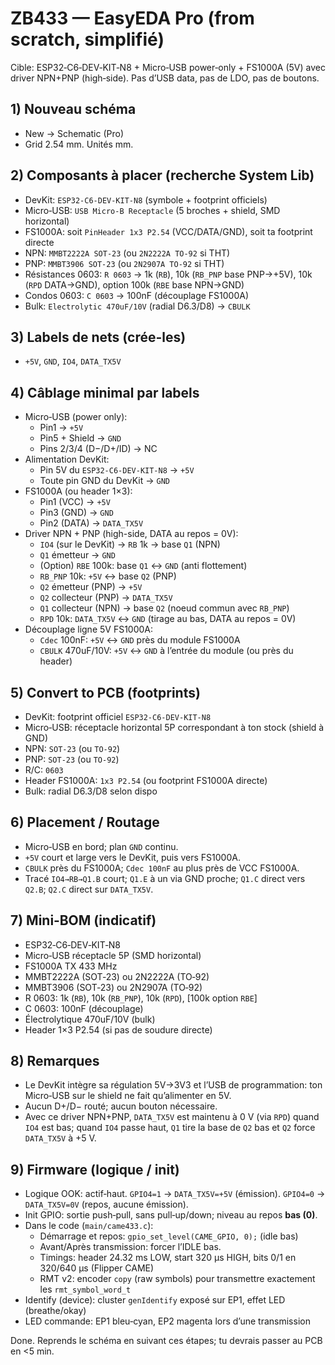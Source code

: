 # ZB433 — EasyEDA Pro (from scratch, simplifié)

Cible: ESP32‑C6‑DEV‑KIT‑N8 + Micro‑USB power‑only + FS1000A (5V) avec driver NPN+PNP (high‑side). Pas d’USB data, pas de LDO, pas de boutons.

## 1) Nouveau schéma
- New → Schematic (Pro)
- Grid 2.54 mm. Unités mm.

## 2) Composants à placer (recherche System Lib)
- DevKit: `ESP32-C6-DEV-KIT-N8` (symbole + footprint officiels)
- Micro‑USB: `USB Micro-B Receptacle` (5 broches + shield, SMD horizontal)
- FS1000A: soit `PinHeader 1x3 P2.54` (VCC/DATA/GND), soit ta footprint directe
- NPN: `MMBT2222A SOT-23` (ou `2N2222A TO-92` si THT)
- PNP: `MMBT3906 SOT-23` (ou `2N2907A TO-92` si THT)
- Résistances 0603: `R 0603` → 1k (`RB`), 10k (`RB_PNP` base PNP→+5V), 10k (`RPD` DATA→GND), option 100k (`RBE` base NPN→GND)
- Condos 0603: `C 0603` → 100nF (découplage FS1000A)
- Bulk: `Electrolytic 470uF/10V` (radial D6.3/D8) → `CBULK`

## 3) Labels de nets (crée-les)
- `+5V`, `GND`, `IO4`, `DATA_TX5V`

## 4) Câblage minimal par labels
- Micro‑USB (power only):
  - Pin1 → `+5V`
  - Pin5 + Shield → `GND`
  - Pins 2/3/4 (D−/D+/ID) → NC
- Alimentation DevKit:
  - Pin 5V du `ESP32-C6-DEV-KIT-N8` → `+5V`
  - Toute pin GND du DevKit → `GND`
- FS1000A (ou header 1×3):
  - Pin1 (VCC) → `+5V`
  - Pin3 (GND) → `GND`
  - Pin2 (DATA) → `DATA_TX5V`
- Driver NPN + PNP (high-side, DATA au repos = 0V):
  - `IO4` (sur le DevKit) → `RB` 1k → base `Q1` (NPN)
  - `Q1` émetteur → `GND`
  - (Option) `RBE` 100k: base `Q1` ↔ `GND` (anti flottement)
  - `RB_PNP` 10k: `+5V` ↔ base `Q2` (PNP)
  - `Q2` émetteur (PNP) → `+5V`
  - `Q2` collecteur (PNP) → `DATA_TX5V`
  - `Q1` collecteur (NPN) → base `Q2` (noeud commun avec `RB_PNP`)
  - `RPD` 10k: `DATA_TX5V` ↔ `GND` (tirage au bas, DATA au repos = 0V)
- Découplage ligne 5V FS1000A:
  - `Cdec` 100nF: `+5V` ↔ `GND` près du module FS1000A
  - `CBULK` 470uF/10V: `+5V` ↔ `GND` à l’entrée du module (ou près du header)

## 5) Convert to PCB (footprints)
- DevKit: footprint officiel `ESP32-C6-DEV-KIT-N8`
- Micro‑USB: réceptacle horizontal 5P correspondant à ton stock (shield à GND)
- NPN: `SOT-23` (ou `TO-92`)
- PNP: `SOT-23` (ou `TO-92`)
- R/C: `0603`
- Header FS1000A: `1x3 P2.54` (ou footprint FS1000A directe)
- Bulk: radial D6.3/D8 selon dispo

## 6) Placement / Routage
- Micro‑USB en bord; plan `GND` continu.
- `+5V` court et large vers le DevKit, puis vers FS1000A.
- `CBULK` près du FS1000A; `Cdec 100nF` au plus près de VCC FS1000A.
- Tracé `IO4→RB→Q1.B` court; `Q1.E` à un via GND proche; `Q1.C` direct vers `Q2.B`; `Q2.C` direct sur `DATA_TX5V`.

## 7) Mini‑BOM (indicatif)
- ESP32‑C6‑DEV‑KIT‑N8
- Micro‑USB réceptacle 5P (SMD horizontal)
- FS1000A TX 433 MHz
- MMBT2222A (SOT‑23) ou 2N2222A (TO‑92)
- MMBT3906 (SOT‑23) ou 2N2907A (TO‑92)
- R 0603: 1k (`RB`), 10k (`RB_PNP`), 10k (`RPD`), [100k option `RBE`]
- C 0603: 100nF (découplage)
- Électrolytique 470uF/10V (bulk)
- Header 1×3 P2.54 (si pas de soudure directe)

## 8) Remarques
- Le DevKit intègre sa régulation 5V→3V3 et l’USB de programmation: ton Micro‑USB sur le shield ne fait qu’alimenter en 5V.
- Aucun D+/D− routé; aucun bouton nécessaire.
- Avec ce driver NPN+PNP, `DATA_TX5V` est maintenu à 0 V (via `RPD`) quand `IO4` est bas; quand `IO4` passe haut, `Q1` tire la base de `Q2` bas et `Q2` force `DATA_TX5V` à +5 V.

## 9) Firmware (logique / init)
- Logique OOK: actif‑haut. `GPIO4=1` → `DATA_TX5V=+5V` (émission). `GPIO4=0` → `DATA_TX5V=0V` (repos, aucune émission).
- Init GPIO: sortie push‑pull, sans pull‑up/down; niveau au repos **bas (0)**.
- Dans le code (`main/came433.c`):
  - Démarrage et repos: `gpio_set_level(CAME_GPIO, 0);` (idle bas)
  - Avant/Après transmission: forcer l’IDLE bas.
  - Timings: header 24.32 ms LOW, start 320 µs HIGH, bits 0/1 en 320/640 µs (Flipper CAME)
  - RMT v2: encoder `copy` (raw symbols) pour transmettre exactement les `rmt_symbol_word_t`
- Identify (device): cluster `genIdentify` exposé sur EP1, effet LED (breathe/okay)
- LED commande: EP1 bleu‑cyan, EP2 magenta lors d’une transmission

Done. Reprends le schéma en suivant ces étapes; tu devrais passer au PCB en <5 min.
